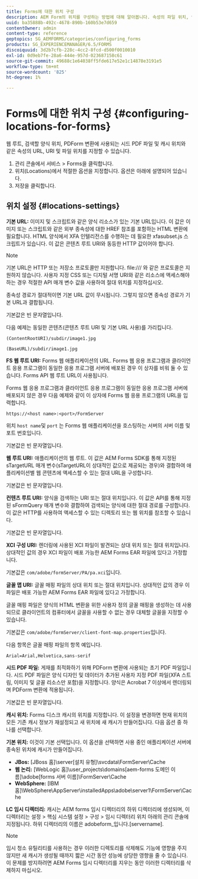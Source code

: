 ```yaml
---
title: Forms에 대한 위치 구성
description: AEM Form의 위치를 구성하는 방법에 대해 알아봅니다. 속성의 파일 위치, 양식의 위치, 시드 PDF 파일 및 캐시 위치를 지정할 수 있습니다.
uuid: ba35888b-492c-4678-890b-160b53e7d659
contentOwner: admin
content-type: reference
geptopics: SG_AEMFORMS/categories/configuring_forms
products: SG_EXPERIENCEMANAGER/6.5/FORMS
discoiquuid: 3d2b7cfb-228c-4cc2-8fcd-d500f0010010
exl-id: 0d9eb7fe-28a6-444e-957d-023687158c61
source-git-commit: 49688c1e64038ff5fde617e52e1c14878e3191e5
workflow-type: tm+mt
source-wordcount: '825'
ht-degree: 1%

---
```


# Forms에 대한 위치 구성 {#configuring-locations-for-forms}

웹 루트, 검색할 양식 위치, PDForm 변환에 사용되는 시드 PDF 파일 및 캐시 위치와 같은 속성의 URL, URI 및 파일 위치를 지정할 수 있습니다.

1. 관리 콘솔에서 서비스 > Forms을 클릭합니다.
1. 위치(Locations)에서 적절한 옵션을 지정합니다. 옵션은 아래에 설명되어 있습니다.
1. 저장을 클릭합니다.

## 위치 설정 {#locations-settings}

**기본 URL:** 이미지 및 스크립트와 같은 양식 리소스가 있는 기본 URL입니다. 이 값은 이미지 또는 스크립트와 같은 외부 종속성에 대한 HREF 참조를 포함하는 HTML 변환에 필요합니다. HTML 양식에서 XFA 인텔리전스를 수행하는 데 필요한 xfasubset.js 스크립트가 있습니다. 이 값은 콘텐츠 루트 URI와 동등한 HTTP 값이어야 합니다.

>[!NOTE]
>
>기본 URL은 HTTP 또는 저장소 프로토콜만 지원합니다. file:/// 와 같은 프로토콜은 지원하지 않습니다. 사용자 지정 CSS 또는 디지털 서명 URI와 같은 리소스에 액세스해야 하는 경우 적절한 API 매개 변수 값을 사용하여 절대 위치를 지정하십시오.

종속성 경로가 절대적이면 기본 URL 값이 무시됩니다. 그렇지 않으면 종속성 경로가 기본 URL과 결합됩니다.

기본값은 빈 문자열입니다.

다음 예제는 동일한 콘텐츠(콘텐츠 루트 URI 및 기본 URL 사용)를 가리킵니다.

`(ContentRootURI)/subdir/image1.jpg`

`(BaseURL)/subdir/image1.jpg`

**FS 웹 루트 URI:** Forms 웹 애플리케이션의 URL. Forms 웹 응용 프로그램과 클라이언트 응용 프로그램이 동일한 응용 프로그램 서버에 배포된 경우 이 상자를 비워 둘 수 있습니다. Forms API 웹 루트 URL이 사용됩니다.

Forms 웹 응용 프로그램과 클라이언트 응용 프로그램이 동일한 응용 프로그램 서버에 배포되지 않은 경우 다음 예제와 같이 이 상자에 Forms 웹 응용 프로그램의 URL을 입력합니다.

`https://<host name>:<port>/FormServer`

위치 `host name`및 `port` 는 Forms 웹 애플리케이션을 호스팅하는 서버의 서버 이름 및 포트 번호입니다.

기본값은 빈 문자열입니다.

**웹 루트 URI:** 애플리케이션의 웹 루트. 이 값은 AEM Forms SDK를 통해 지정된 sTargetURL 매개 변수(sTargetURL이 상대적인 값으로 제공되는 경우)와 결합하여 애플리케이션별 웹 콘텐츠에 액세스할 수 있는 절대 URL을 구성합니다.

기본값은 빈 문자열입니다.

**컨텐츠 루트 URI:** 양식을 검색하는 URI 또는 절대 위치입니다. 이 값은 API를 통해 지정된 sFormQuery 매개 변수와 결합하여 검색되는 양식에 대한 절대 경로를 구성합니다. 이 값은 HTTP를 사용하여 액세스할 수 있는 디렉토리 또는 웹 위치를 참조할 수 있습니다.

기본값은 빈 문자열입니다.

**XCI 구성 URI:** 렌더링에 사용된 XCI 파일이 발견되는 상대 위치 또는 절대 위치입니다. 상대적인 값의 경우 XCI 파일이 배포 가능한 AEM Forms EAR 파일에 있다고 가정합니다.

기본값은 `com/adobe/formServer/PA/pa.xci`입니다.

**글꼴 맵 URI:** 글꼴 매핑 파일의 상대 위치 또는 절대 위치입니다. 상대적인 값의 경우 이 파일은 배포 가능한 AEM Forms EAR 파일에 있다고 가정합니다.

글꼴 매핑 파일은 양식의 HTML 변환을 위한 사용자 정의 글꼴 매핑을 생성하는 데 사용되므로 클라이언트의 컴퓨터에서 글꼴을 사용할 수 없는 경우 대체할 글꼴을 지정할 수 있습니다.

기본값은 `com/adobe/formServer/client-font-map.properties`입니다.

다음 항목은 글꼴 매핑 파일의 항목 예입니다.

`Arial=Arial,Helvetica,sans-serif`

**시드 PDF 파일:** 게재를 최적화하기 위해 PDForm 변환에 사용되는 초기 PDF 파일입니다. 시드 PDF 파일은 양식 디자인 및 데이터가 추가된 사용자 지정 PDF 파일(XFA 스트림, 이미지 및 글꼴 리소스만 포함)을 지정합니다. 양식은 Acrobat 7 이상에서 렌더링되며 PDForm 변환에 적용됩니다.

기본값은 빈 문자열입니다.

**캐시 위치:** Forms 디스크 캐시의 위치를 지정합니다. 이 설정을 변경하면 현재 위치의 모든 기존 캐시 정보가 재설정되고 새 위치에 새 캐시가 만들어집니다. 다음 옵션 중 하나를 선택합니다.

**기본 위치:** 이것이 기본 선택입니다. 이 옵션을 선택하면 사용 중인 애플리케이션 서버에 종속된 위치에 캐시가 만들어집니다.

* **JBos:** [JBoss 홈]\server\[설치 유형]\svcdata\FormServer\Cache
* **웹 논리:** [WebLogic 홈]\user_projects\domains\[aem-forms 도메인 이름]\adobe\[forms 서버 이름]\FormServer\Cache
* **WebSphere:** [IBM 홈]\WebSphere\AppServer\installedApps\adobe\server1\FormServer\Cache

**LC 임시 디렉터리:** 캐시는 AEM forms 임시 디렉터리의 하위 디렉터리에 생성되며, 이 디렉터리는 설정 > 핵심 시스템 설정 > 구성 > 임시 디렉터리 위치 아래의 관리 콘솔에 지정됩니다. 하위 디렉터리의 이름은 adobeform_입니다.[servername].

>[!NOTE]
>
>임시 청소 유틸리티를 사용하는 경우 이러한 디렉토리를 삭제해도 기능에 영향을 주지 않지만 새 캐시가 생성될 때까지 짧은 시간 동안 성능에 상당한 영향을 줄 수 있습니다. 이 문제를 방지하려면 AEM Forms 임시 디렉터리를 지우는 동안 이러한 디렉터리를 삭제하지 마십시오.
